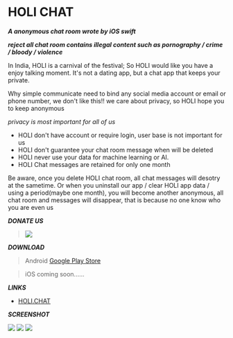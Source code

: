 # HOLI CHAT
***A anonymous chat room wrote by iOS swift***

***reject all chat room contains illegal content such as pornography / crime / bloody / violence*** 

In India, HOLI is a carnival of the festival;
So HOLI would like you have a enjoy talking moment.
It's not a dating app, but a chat app that keeps your private.

Why simple communicate need to bind any social media account or email or phone number, we don't like this!! we care about privacy, so HOLI hope you to keep anonymous

*privacy is most important for all of us*

- HOLI don't have account or require login, user base is not important for us
- HOLI don't guarantee your chat room message when will be deleted 
- HOLI never use your data for machine learning or AI.
- HOLI Chat messages are retained for only one month

Be aware, once you delete HOLI chat room, all chat messages will desotry at the sametime. Or when you uninstall our app / clear HOLI app data / using a period(maybe one month), you will become another anonymous, all chat room and messages will disappear, that is because no one know who you are even us



***DONATE US***

> [![](https://liberapay.com/assets/widgets/donate.svg)](https://liberapay.com/HOLI_CHAT/donate)


***DOWNLOAD***

> Android [Google Play Store](https://play.google.com/store/apps/details?id=tw.jasoncheng.holi)

> iOS coming soon......

***LINKS***

* [HOLI.CHAT](https://holi.chat)

***SCREENSHOT***


![](https://user-images.githubusercontent.com/540463/48789649-7f98df80-ed28-11e8-9be6-ff49023c33d9.png)
![](https://user-images.githubusercontent.com/540463/48789650-7f98df80-ed28-11e8-88be-137d41089164.png)
![](https://user-images.githubusercontent.com/540463/48789744-b3740500-ed28-11e8-8696-88c1c5703eed.png)